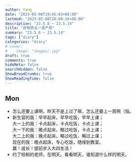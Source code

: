```yaml
---
author: Yang
date: "2023-05-08T19:45:03+08:00"
lastmod: "2023-05-08T20:00:16+08:00"
description: "23.5.8 ~ 23.5.14"
title: "非物质五一遗产周"
summary: "23.5.8 ~ 23.5.14"
tags: ["diary"]
categories: "diary"
# cover: 
#    image: "images/.jpg"
draft: true
comments: true
hideMeta: false
searchHidden: false
ShowBreadCrumbs: true
ShowReadingTime: false
---
```


## Mon

- 怎么还要上课啊，昨天不是上过了嘛，怎么还要上一周啊（恼。
- 新生营的我：早早起床，早早吃饭，早早上课；  
    大一上的我：卡点起床，卡点吃饭，卡点上课；  
    大一下的我：晚点起床，略过吃饭，卡点上课；  
    大二上的我：晚点起床，略过吃饭，略过上课；  
    现在的我：晚点起床，专心吃饭，随缘到教室。  
    赢！成长！提前步入大四生活！
- 约了棕榈的老师，在明天。看看明天，谁知道什么样的明天。
